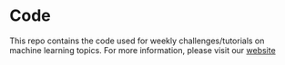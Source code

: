# Code
This repo contains the code used for weekly challenges/tutorials on machine learning topics. For more information, please visit our [website](https://udemai.github.io/)
